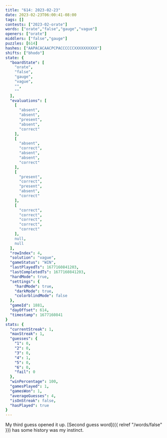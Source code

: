 ```yaml
---
title: "614: 2023-02-23"
date: 2023-02-23T06:00:41-08:00
tags: []
contests: ["2023-02-orate"]
words: ["orate","false","gauge","vague"]
openers: ["orate"]
middlers: ["false","gauge"]
puzzles: [614]
hashes: ["AAPACACAACPCPACCCCCCXXXXXXXXXX"]
shifts: ["bhodo"]
state: {
  "boardState": [
    "orate",
    "false",
    "gauge",
    "vague",
    "",
    ""
  ],
  "evaluations": [
    [
      "absent",
      "absent",
      "present",
      "absent",
      "correct"
    ],
    [
      "absent",
      "correct",
      "absent",
      "absent",
      "correct"
    ],
    [
      "present",
      "correct",
      "present",
      "absent",
      "correct"
    ],
    [
      "correct",
      "correct",
      "correct",
      "correct",
      "correct"
    ],
    null,
    null
  ],
  "rowIndex": 4,
  "solution": "vague",
  "gameStatus": "WIN",
  "lastPlayedTs": 1677160841203,
  "lastCompletedTs": 1677160841203,
  "hardMode": true,
  "settings": {
    "hardMode": true,
    "darkMode": true,
    "colorblindMode": false
  },
  "gameId": 1881,
  "dayOffset": 614,
  "timestamp": 1677160841
}
stats: {
  "currentStreak": 1,
  "maxStreak": 1,
  "guesses": {
    "1": 0,
    "2": 0,
    "3": 0,
    "4": 1,
    "5": 0,
    "6": 0,
    "fail": 0
  },
  "winPercentage": 100,
  "gamesPlayed": 1,
  "gamesWon": 1,
  "averageGuesses": 4,
  "isOnStreak": false,
  "hasPlayed": true
}
---
```

<!-- more -->
My third guess opened it up. [Second guess word]({{ relref "/words/false" }}) has some history was my instinct.  
